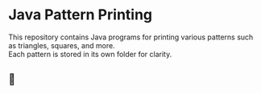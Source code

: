 # Java Pattern Printing

This repository contains Java programs for printing various patterns such as triangles, squares, and more.  
Each pattern is stored in its own folder for clarity.

## 📂 
